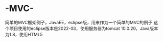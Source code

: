 # -MVC-
简单的MVC框架例子，JavaEE，eclipse版，用来作为一个简单的MVC的例子
这个项目使用的eclipse版本是2022-03，使用服务器为tomcat 10.0.20，Java版本为1.8，使用HTML5

